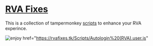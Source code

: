 # [RVA Fixes](https://rvafixes.tk)
This is a collection of tampermonkey [scripts](https://github.com/Binkers-Gaming/RVAFixes.tk/tree/main/Scripts) to enhance your RVA experince.

![enjoy](https://media.tenor.com/kFMJ0SGxEaIAAAAC/enjoy-toast.gif)
href="https://rvafixes.tk/Scripts/Autologin%20(RVA).user.js"
